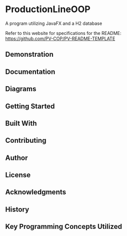 # ProductionLineOOP
A program utilizing JavaFX and a H2 database

Refer to this website for specifications for the README: https://github.com/PV-COP/PV-README-TEMPLATE

## Demonstration


## Documentation


## Diagrams


## Getting Started


## Built With


## Contributing


## Author


## License


## Acknowledgments


## History


## Key Programming Concepts Utilized
